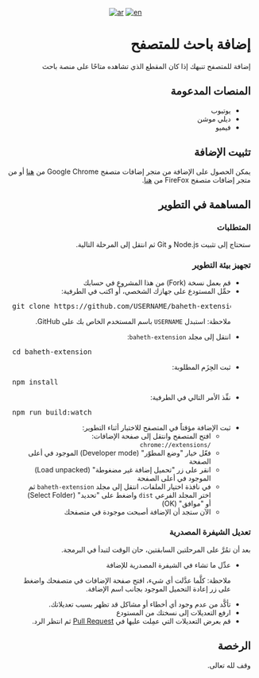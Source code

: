 <div align="center">

  [![ar](https://img.shields.io/badge/lang-ar-brightgreen.svg)](README.md)
  [![en](https://img.shields.io/badge/lang-en-red.svg)](README.en.md)

</div>

<h1 dir="rtl">إضافة باحث للمتصفح</h1>

<p dir="rtl">إضافة للمتصفح تنبهك إذا كان المقطع الذي تشاهده متاحًا على منصة باحث</p>

<h2 dir="rtl">المنصات المدعومة</h2>

<ul dir="rtl">
  <li>يوتيوب</li>
  <li>ديلي موشن</li>
  <li>فيميو</li>
</ul>

<h2 dir="rtl">تثبيت الإضافة</h2>

<p dir="rtl">يمكن الحصول على الإضافة من متجر إضافات متصفح Google Chrome من <a href="https://chromewebstore.google.com/detail/ijdjnkiocmodojidknkpajajbpghhacl">هنا</a> أو من متجر إضافات متصفح FireFox من <a href="https://addons.mozilla.org/en-US/firefox/addon/baheth-%D8%A8%D8%A7%D8%AD%D8%AB">هنا</a>.<p>

<h2 dir="rtl">المساهمة في التطوير</h2>

<h3 dir="rtl">المتطلبات</h3>

<p dir="rtl">ستحتاج إلى تثبيت Node.js و Git ثم انتقل إلى المرحلة التالية.</p>

<h3 dir="rtl">تجهيز بيئة التطوير</h3>

<ul dir="rtl">
  <li>قم بعمل نسخة (Fork) من هذا المشروع في حسابك</li>
  <li>حمِّل المستودع على جهازك الشخصي، أو اكتب في الطرفية:</li>

  <pre dir="ltr">git clone https://github.com/USERNAME/baheth-extension.git</pre>

  <p dir="rtl">ملاحظة: استبدل <code>USERNAME</code> باسم المستخدم الخاص بك على GitHub.</p>

  <li>انتقل إلى مجلد <code>baheth-extension</code>:</li>
      
  <pre dir="ltr">cd baheth-extension</pre>
      
  <li>ثبت الحِزَم المطلوبة:</li>

  <pre dir="ltr">npm install</pre>

  <li>نفِّذ الأمر التالي في الطرفية:</li>

  <pre dir="ltr">npm run build:watch</pre>

  <li>ثبت الإضافة مؤقتاً في المتصفح للاختبار أثناء التطوير:
    <ul>
      <li>افتح المتصفح وانتقل إلى صفحة الإضافات: <code dir="ltr">chrome://extensions/</code></li>
      <li>فعّل خيار "وضع المطوّر" (Developer mode) الموجود في أعلى الصفحة</li>
      <li>انقر على زر "تحميل إضافة غير مضغوطة" (Load unpacked) الموجود في أعلى الصفحة</li>
      <li>في نافذة اختيار الملفات، انتقل إلى مجلد <code>baheth-extension</code> ثم اختر المجلد الفرعي <code>dist</code> واضغط على "تحديد" (Select Folder) أو "موافق" (OK)</li>
      <li>الآن ستجد أن الإضافة أصبحت موجودة في متصفحك</li>
    </ul>
  </li>
</ul>

<h3 dir="rtl">تعديل الشيفرة المصدرية</h3>

<p dir="rtl">بعد أن تمُرَّ على المرحلتين السابقتين، حان الوقت لتبدأ في البرمجة.</p>

<ul dir="rtl">
  <li>
    عدِّل ما تشاء في الشيفرة المصدرية للإضافة
    <p>ملاحظة: كلَّما عدَّلت أي شيء، افتح صفحة الإضافات في متصفحك واضغط على زر إعادة التحميل الموجود بجانب اسم الإضافة.</p>
  </li>
  <li>تأكَّد من عدم وجود أي أخطاء أو مشاكل قد تظهر بسبب تعديلاتك.</li>
  <li>ارفع التعديلات إلى نسختك من المستودع</li>
  <li>قم بعرض التعديلات التي عمِلت عليها في <a href="https://github.com/ieasybooks/baheth-extension/pulls">Pull Request</a> ثم انتظر الرد.</li>
</ul>

<h2 dir="rtl">الرخصة</h2>

<p dir="rtl">وقف لله تعالى.</p>
